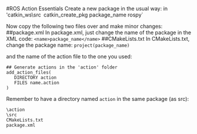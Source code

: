 #ROS Action Essentials
Create a new package in the usual way:
in 'catkin_ws\src` `catkin_create_pkg package_name rospy` 

Now copy the following two files over and make minor changes:
##package.xml
In package.xml, just change the name of the package in the XML code:
  `<name>package_name</name>`
##CMakeLists.txt
In CMakeLists.txt, change the package name:
`project(package_name)`

and the name of the action file to the one you used:
```
## Generate actions in the 'action' folder
add_action_files(
   DIRECTORY action
   FILES name.action
)
```
Remember to have a directory named `action` in the same package (as src):
```
\action
\src
CMakeLists.txt
package.xml
```
